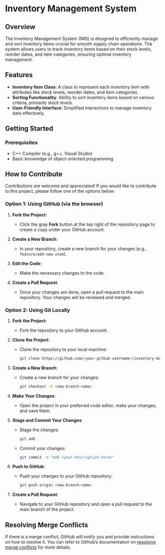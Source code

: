 # Inventory Management System

## Overview

The Inventory Management System (IMS) is designed to efficiently manage and sort inventory items crucial for smooth supply chain operations. The system allows users to track inventory items based on their stock levels, reorder dates, and item categories, ensuring optimal inventory management.

## Features

- **Inventory Item Class**: A class to represent each inventory item with attributes like stock levels, reorder dates, and item categories.
- **Sorting Functionality**: Ability to sort inventory items based on various criteria, primarily stock levels.
- **User-Friendly Interface**: Simplified interactions to manage inventory data effectively.

## Getting Started

### Prerequisites

- C++ Compiler (e.g., g++, Visual Studio)
- Basic knowledge of object-oriented programming
## How to Contribute

Contributions are welcome and appreciated! If you would like to contribute to this project, please follow one of the options below:

### Option 1: Using GitHub (via the browser)

1. **Fork the Project**:
   - Click the gray **Fork** button at the top right of the repository page to create a copy under your GitHub account.

2. **Create a New Branch**:
   - In your repository, create a new branch for your changes (e.g., `feature/add-new-item`).

3. **Edit the Code**:
   - Make the necessary changes to the code.

4. **Create a Pull Request**:
   - Once your changes are done, open a pull request to the main repository. Your changes will be reviewed and merged.

### Option 2: Using Git Locally

1. **Fork the Project**:
   - Fork the repository to your GitHub account.

2. **Clone the Project**:
   - Clone the repository to your local machine:
     ```bash
     git clone https://github.com/<your-github-username>/inventory-management-system.git
     ```

3. **Create a New Branch**:
   - Create a new branch for your changes:
     ```bash
     git checkout -b <new-branch-name>
     ```

4. **Make Your Changes**:
   - Open the project in your preferred code editor, make your changes, and save them.

5. **Stage and Commit Your Changes**:
   - Stage the changes:
     ```bash
     git add .
     ```
   - Commit your changes:
     ```bash
     git commit -m "Add <your-description-here>"
     ```

6. **Push to GitHub**:
   - Push your changes to your GitHub repository:
     ```bash
     git push origin <new-branch-name>
     ```

7. **Create a Pull Request**:
   - Navigate to your GitHub repository and open a pull request to the main branch of the project.

## Resolving Merge Conflicts

If there is a merge conflict, GitHub will notify you and provide instructions on how to resolve it. You can refer to GitHub’s documentation on [resolving merge conflicts](https://docs.github.com/en/pull-requests/collaborating-with-pull-requests/addressing-merge-conflicts/about-merge-conflicts) for more details.
